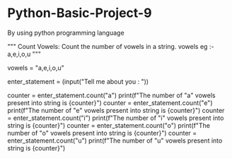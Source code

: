 # Python-Basic-Project-9
By using python programming language

"""
Count Vowels: 
Count the number of vowels in a string.
vowels eg :- a,e,i,o,u
"""

vowels = "a,e,i,o,u"

enter_statement = (input("Tell me about you : "))

counter = enter_statement.count("a")
print(f"The number of \"a\" vowels present into string is {counter}")
counter = enter_statement.count("e")
print(f"The number of \"e\" vowels present into string is {counter}")
counter = enter_statement.count("i")
print(f"The number of \"i\" vowels present into string is {counter}")
counter = enter_statement.count("o")
print(f"The number of \"o\" vowels present into string is {counter}")
counter = enter_statement.count("u")
print(f"The number of \"u\" vowels present into string is {counter}")
